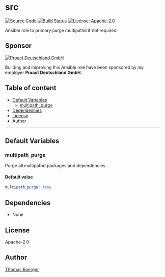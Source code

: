 # src

[![Source Code](https://img.shields.io/badge/github-source%20code-blue?logo=github&logoColor=white)](https://github.com/rolehippie/multipath) [![Build Status](https://img.shields.io/drone/build/rolehippie/multipath/master?logo=drone)](https://cloud.drone.io/rolehippie/multipath) [![License: Apache-2.0](https://img.shields.io/github/license/rolehippie/multipath)](https://github.com/rolehippie/multipath/blob/master/LICENSE) 

Ansible role to primary purge multipathd if not required. 

## Sponsor 

[![Proact Deutschland GmbH](https://proact.eu/wp-content/uploads/2020/03/proact-logo.png)](https://proact.eu) 

Building and improving this Ansible role have been sponsored by my employer **Proact Deutschland GmbH**.

## Table of content

* [Default Variables](#default-variables)
  * [multipath_purge](#multipath_purge)
* [Dependencies](#dependencies)
* [License](#license)
* [Author](#author)

---

## Default Variables

### multipath_purge

Purge all multipathd packages and dependencies

#### Default value

```YAML
multipath_purge: true
```

## Dependencies

* None

## License

Apache-2.0

## Author

[Thomas Boerger](https://github.com/tboerger)
